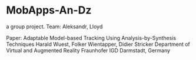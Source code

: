 # MobApps-An-Dz
a group project. Team: Aleksandr, Lloyd

Paper: Adaptable Model-based Tracking Using Analysis-by-Synthesis Techniques
Harald Wuest, Folker Wientapper, Didier Stricker
Department of Virtual and Augmented Reality
Fraunhofer IGD
Darmstadt, Germany
